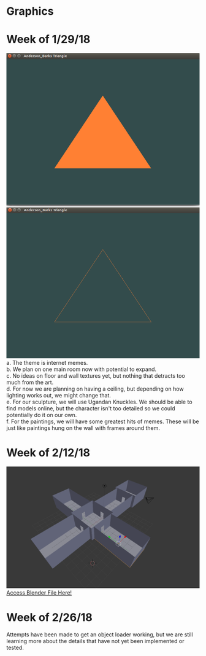 # Graphics

# Week of 1/29/18
![alt text](https://github.com/Strider102/Graphics/blob/master/images/Triangle%201.png) <br />
![alt text](https://github.com/Strider102/Graphics/blob/master/images/Triangle%202.png) <br />
	a. The theme is internet memes. <br />
	b. We plan on one main room now with potential to expand. <br />
	c. No ideas on floor and wall textures yet, but nothing that detracts too much from the art. <br />
	d. For now we are planning on having a ceiling, but depending on how lighting works out, we might change that. <br />
	e. For our sculpture, we will use Ugandan Knuckles. We should be able to find models online, but the character isn't too detailed so we could potentially do it on our own. <br />
	f. For the paintings, we will have some greatest hits of memes. These will be just like paintings hung on the wall with frames around them.

# Week of 2/12/18
![alt text](https://github.com/Strider102/Graphics/blob/master/images/blender_screenshot.png) <br />
[Access Blender File Here!](https://github.com/Strider102/Graphics/blob/master/Museum.blend)

# Week of 2/26/18
Attempts have been made to get an object loader working, but we are still learning more about the details that have not yet been implemented or tested.
